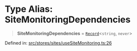 # Type Alias: SiteMonitoringDependencies

> **SiteMonitoringDependencies** = [`Record`](https://www.typescriptlang.org/docs/handbook/utility-types.html#recordkeys-type)\<`string`, `never`\>

Defined in: [src/stores/sites/useSiteMonitoring.ts:26](https://github.com/Nick2bad4u/Uptime-Watcher/blob/dca5483e793478722cd3e6e125cafcec5fc771f0/src/stores/sites/useSiteMonitoring.ts#L26)
